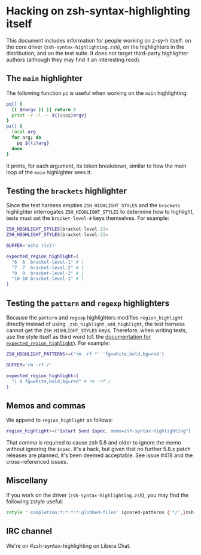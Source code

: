 Hacking on zsh-syntax-highlighting itself
=========================================

This document includes information for people working on z-sy-h itself: on the
core driver (`zsh-syntax-highlighting.zsh`), on the highlighters in the
distribution, and on the test suite.  It does not target third-party
highlighter authors (although they may find it an interesting read).

The `main` highlighter
----------------------

The following function `pz` is useful when working on the `main` highlighting:

```zsh
pq() {
  (( $#argv )) || return 0
  print -r -l -- ${(qqqq)argv}
}
pz() {
  local arg
  for arg; do
    pq ${(z)arg}
  done
}
```

It prints, for each argument, its token breakdown, similar to how the main
loop of the `main` highlighter sees it.

Testing the `brackets` highlighter
----------------------------------

Since the test harness empties `ZSH_HIGHLIGHT_STYLES` and the `brackets`
highlighter interrogates `ZSH_HIGHLIGHT_STYLES` to determine how to highlight,
tests must set the `bracket-level-#` keys themselves.  For example:

```zsh
ZSH_HIGHLIGHT_STYLES[bracket-level-1]=
ZSH_HIGHLIGHT_STYLES[bracket-level-2]=

BUFFER='echo ({x})'

expected_region_highlight=(
  "6  6  bracket-level-1" # (
  "7  7  bracket-level-2" # {
  "9  9  bracket-level-2" # }
  "10 10 bracket-level-1" # )
)
```

Testing the `pattern` and `regexp` highlighters
-----------------------------------------------

Because the `pattern` and `regexp` highlighters modifies `region_highlight`
directly instead of using `_zsh_highlight_add_highlight`, the test harness
cannot get the `ZSH_HIGHLIGHT_STYLES` keys.  Therefore, when writing tests, use
the style itself as third word (cf. the
[documentation for `expected_region_highlight`](docs/highlighters.md)).  For example:

```zsh
ZSH_HIGHLIGHT_PATTERNS+=('rm -rf *' 'fg=white,bold,bg=red')

BUFFER='rm -rf /'

expected_region_highlight=(
  "1 8 fg=white,bold,bg=red" # rm -rf /
)
```

Memos and commas
----------------

We append to `region_highlight` as follows:


```zsh
region_highlight+=("$start $end $spec, memo=zsh-syntax-highlighting")
```

That comma is required to cause zsh 5.8 and older to ignore the memo without
ignoring the `$spec`.  It's a hack, but given that no further 5.8.x patch
releases are planned, it's been deemed acceptable.  See issue #418 and the
cross-referenced issues.


Miscellany
----------

If you work on the driver (`zsh-syntax-highlighting.zsh`), you may find the following zstyle useful:

```zsh
zstyle ':completion:*:*:*:*:globbed-files' ignored-patterns {'*/',}zsh-syntax-highlighting.plugin.zsh
```

IRC channel
-----------

We're on #zsh-syntax-highlighting on Libera.Chat.
